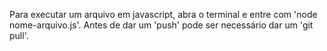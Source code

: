 Para executar um arquivo em javascript, abra o terminal e entre com 'node nome-arquivo.js'.
Antes de dar um 'push' pode ser necessário dar um 'git pull'.